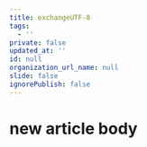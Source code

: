 ```yaml
---
title: exchangeUTF-8
tags:
  - ''
private: false
updated_at: ''
id: null
organization_url_name: null
slide: false
ignorePublish: false
---
```

# new article body

